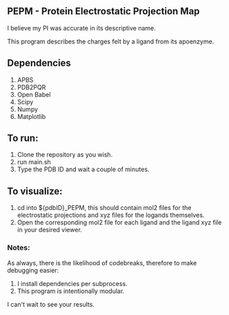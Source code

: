 ## PEPM - Protein Electrostatic Projection Map

I believe my PI was accurate in its descriptive name. 

This program describes the charges felt by a ligand from its apoenzyme.

## Dependencies
1. APBS
2. PDB2PQR
3. Open Babel
4. Scipy
5. Numpy
6. Matplotlib
   


## To run:
1. Clone the repository as you wish.
2. run main.sh
3. Type the PDB ID and wait a couple of minutes.

## To visualize:
1. cd into ${pdbID}_PEPM, this should contain mol2 files for the electrostatic projections and xyz files for the logands themselves. 
2. Open the corresponding mol2 file for each ligand and the ligand xyz file in your desired viewer.


### Notes:
As always, there is the likelihood of codebreaks, therefore to make debugging easier:
1. I install dependencies per subprocess.
2. This program is intentionally modular.


I can't wait to see your results.
